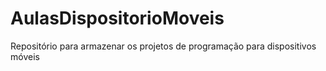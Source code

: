 # AulasDispositorioMoveis
Repositório para armazenar os projetos de programação para dispositivos móveis
